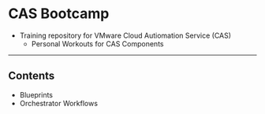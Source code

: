 # CAS Bootcamp

- Training repository for VMware Cloud Autiomation Service (CAS)
  - Personal Workouts for CAS Components

***

## Contents

- Blueprints
- Orchestrator Workflows


